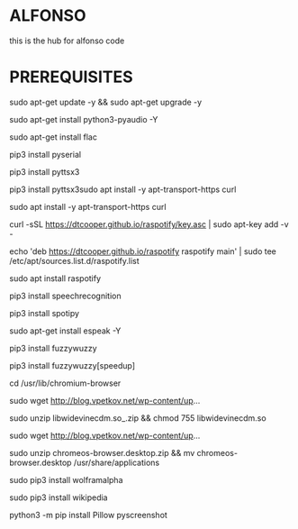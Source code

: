 # ALFONSO
this is the hub for alfonso code
# PREREQUISITES
sudo apt-get update -y && sudo apt-get upgrade -y

sudo apt-get install python3-pyaudio -Y

sudo apt-get install flac

pip3 install pyserial

pip3 install pyttsx3

pip3 install pyttsx3sudo apt install -y apt-transport-https curl

sudo apt install -y apt-transport-https curl

curl -sSL https://dtcooper.github.io/raspotify/key.asc | sudo apt-key add -v -

echo 'deb https://dtcooper.github.io/raspotify raspotify main' | sudo tee /etc/apt/sources.list.d/raspotify.list

sudo apt install raspotify

pip3 install speechrecognition

pip3 install spotipy

sudo apt-get install espeak -Y

pip3 install fuzzywuzzy

pip3 install fuzzywuzzy[speedup]

cd /usr/lib/chromium-browser

sudo wget http://blog.vpetkov.net/wp-content/up...

sudo unzip libwidevinecdm.so_.zip && chmod 755 libwidevinecdm.so

sudo wget http://blog.vpetkov.net/wp-content/up...

sudo unzip chromeos-browser.desktop.zip && mv chromeos-browser.desktop /usr/share/applications

sudo pip3 install wolframalpha

sudo pip3 install wikipedia


python3 -m pip install Pillow pyscreenshot
